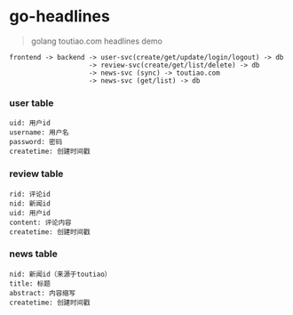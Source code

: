 # go-headlines

> golang toutiao.com headlines demo

```
frontend -> backend -> user-svc(create/get/update/login/logout) -> db
                    -> review-svc(create/get/list/delete) -> db
                    -> news-svc (sync) -> toutiao.com
                    -> news-svc (get/list) -> db
```

### user table

```
uid: 用户id
username: 用户名
password: 密码
createtime: 创建时间戳
```

### review table

```
rid: 评论id
nid: 新闻id
uid: 用户id
content: 评论内容
createtime: 创建时间戳
```

### news table

```
nid: 新闻id（来源于toutiao）
title: 标题
abstract: 内容缩写
createtime: 创建时间戳
```

